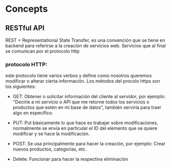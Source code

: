 # Concepts

## RESTful API

REST = Representational State Transfer, es una convención que se tiene en backend para referirse a la creación de servicios web. Servicios que al final se comunican por el protocolo http

  ### protocolo HTTP: 
  este protocolo tiene varios verbos y define como nosotros queremos modificar o alterar cierta información. Los métodos del procolo https son los siguientes:
  * GET: Obtener o solicitar información del cliente al servidor, por ejemplo: "Decirle a mi servicio o API que me retorne todos los servicios o productos que estén en mi base de datos", también serviría para traer algo en específico.

  * PUT: Put básicamente lo que hace es trabajar sobre modificaciones, normalmente se envía en particular el ID del elemento que se quiere modificar y se hace la modificación.

  * POST: Se usa principalmente para hacer la creación, por ejemplo: Crear nuevos productos, categorías, etc.

  * Delete: Funcionar para hacer la respectiva eliminación


